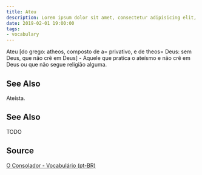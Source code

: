 ```yaml
---
title: Ateu
description: Lorem ipsum dolor sit amet, consectetur adipisicing elit, sed do eiusmod tempor incididunt ut labore et dolore magna aliqua.  TODO
date: 2019-02-01 19:00:00
tags:
- vocabulary
---
```


Ateu [do grego: atheos, composto de a= privativo, e de theos= Deus: sem Deus, que não crê em Deus] - Aquele que pratica o ateísmo e não crê em Deus ou que não segue religião alguma.

## See Also
Ateísta.

## See Also
TODO

## Source
[O Consolador - Vocabulário (pt-BR)](http://www.oconsolador.com.br/linkfixo/vocabulario/principal.html)
